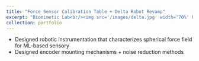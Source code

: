 ```yaml
---
title: "Force Sensor Calibration Table + Delta Robot Revamp"
excerpt: "Biomimetic Lab<br/><img src='/images/delta.jpg' width='70%' height = '70%'>"
collection: portfolio
---
```


- Designed robotic instrumentation that characterizes spherical force field for ML-based sensory
- Designed encoder mounting mechanisms + noise reduction methods